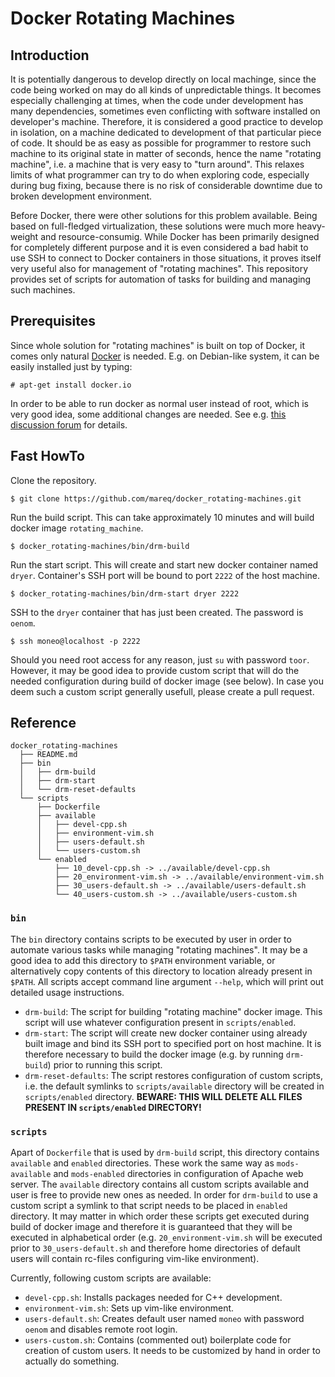 # Docker Rotating Machines

## Introduction

It is potentially dangerous to develop directly on local machinge, since the code being worked on may do all kinds of unpredictable things. It becomes especially challenging at times, when the code under development has many dependencies, sometimes even conflicting with software installed on developer's machine. Therefore, it is considered a good practice to develop in isolation, on a machine dedicated to development of that particular piece of code. It should be as easy as possible for programmer to restore such machine to its original state in matter of seconds, hence the name "rotating machine", i.e. a machine that is very easy to "turn around". This relaxes limits of what programmer can try to do when exploring code, especially during bug fixing, because there is no risk of considerable downtime due to broken development environment.

Before Docker, there were other solutions for this problem available. Being based on full-fledged virtualization, these solutions were much more heavy-weight and resource-consumig. While Docker has been primarily designed for completely different purpose and it is even considered a bad habit to use SSH to connect to Docker containers in those situations, it proves itself very useful also for management of "rotating machines". This repository provides set of scripts for automation of tasks for building and managing such machines.

## Prerequisites

Since whole solution for "rotating machines" is built on top of Docker, it comes only natural [Docker](https://www.docker.com/) is needed. E.g. on Debian-like system, it can be easily installed just by typing:

    # apt-get install docker.io

In order to be able to run docker as normal user instead of root, which is very good idea, some additional changes are needed. See e.g. [this discussion forum](http://askubuntu.com/questions/477551/how-can-i-use-docker-without-sudo) for details.

## Fast HowTo

Clone the repository.

    $ git clone https://github.com/mareq/docker_rotating-machines.git

Run the build script. This can take approximately 10 minutes and will build docker image ```rotating_machine```.

    $ docker_rotating-machines/bin/drm-build

Run the start script. This will create and start new docker container named ```dryer```. Container's SSH port will be bound to port ```2222``` of the host machine.

    $ docker_rotating-machines/bin/drm-start dryer 2222

SSH to the ```dryer``` container that has just been created. The password is ```oenom```.

    $ ssh moneo@localhost -p 2222

Should you need root access for any reason, just ```su``` with password ```toor```. However, it may be good idea to provide custom script that will do the needed configuration during build of docker image (see below). In case you deem such a custom script generally usefull, please create a pull request.

## Reference

    docker_rotating-machines
      ├── README.md
      ├── bin
      │   ├── drm-build
      │   ├── drm-start      
      │   └── drm-reset-defaults
      └── scripts
          ├── Dockerfile
          ├── available
          │   ├── devel-cpp.sh
          │   ├── environment-vim.sh
          │   ├── users-default.sh
          │   └── users-custom.sh
          └── enabled
              ├── 10_devel-cpp.sh -> ../available/devel-cpp.sh
              ├── 20_environment-vim.sh -> ../available/environment-vim.sh
              ├── 30_users-default.sh -> ../available/users-default.sh
              └── 40_users-custom.sh -> ../available/users-custom.sh

### ```bin```

The ```bin``` directory contains scripts to be executed by user in order to automate various tasks while managing "rotating machines". It may be a good idea to add this directory to ```$PATH``` environment variable, or alternatively copy contents of this directory to location already present in ```$PATH```. All scripts accept command line argument ```--help```, which will print out detailed usage instructions.

- ```drm-build```: The script for building "rotating machine" docker image. This script will use whatever configuration present in ```scripts/enabled```.
- ```drm-start```: The script will create new docker container using already built image and bind its SSH port to specified port on host machine. It is therefore necessary to build the docker image (e.g. by running ```drm-build```) prior to running this script.
- ```drm-reset-defaults```: The script restores configuration of custom scripts, i.e. the default symlinks to ```scripts/available``` directory will be created in ```scripts/enabled``` directory. **BEWARE: THIS WILL DELETE ALL FILES PRESENT IN ```scripts/enabled``` DIRECTORY!**

### ```scripts```

Apart of ```Dockerfile``` that is used by ```drm-build``` script, this directory contains ```available``` and ```enabled``` directories. These work the same way as ```mods-available``` and ```mods-enabled``` directories in configuration of Apache web server. The ```available``` directory contains all custom scripts available and user is free to provide new ones as needed. In order for ```drm-build``` to use a custom script a symlink to that script needs to be placed in ```enabled``` directory. It may matter in which order these scripts get executed during build of docker image and therefore it is guaranteed that they will be executed in alphabetical order (e.g. ```20_environment-vim.sh``` will be executed prior to ```30_users-default.sh``` and therefore home directories of default users will contain rc-files configuring vim-like environment).

Currently, following custom scripts are available:
- ```devel-cpp.sh```: Installs packages needed for C++ development.
- ```environment-vim.sh```: Sets up vim-like environment.
- ```users-default.sh```: Creates default user named ```moneo``` with password ```oenom``` and disables remote root login.
- ```users-custom.sh```: Contains (commented out) boilerplate code for creation of custom users. It needs to be customized by hand in order to actually do something.


